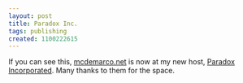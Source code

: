 ```yaml
---
layout: post
title: Paradox Inc.
tags: publishing
created: 1100222615
---
```

 If you can see this, [mcdemarco.net](http://mcdemarco.net/) is now at my new host, [Paradox Incorporated](http://paradoxinc.org/).  Many thanks to them for the space.

